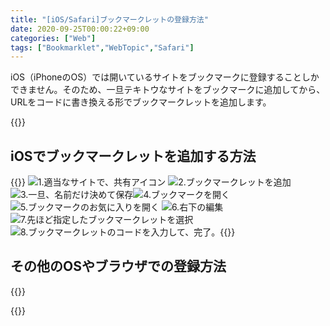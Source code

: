 ```yaml
---
title: "[iOS/Safari]ブックマークレットの登録方法"
date: 2020-09-25T00:00:22+09:00
categories: ["Web"]
tags: ["Bookmarklet","WebTopic","Safari"]
---
```


iOS（iPhoneのOS）では開いているサイトをブックマークに登録することしかできません。そのため、一旦テキトウなサイトをブックマークに追加してから、URLをコードに書き換える形でブックマークレットを追加します。

{{<ad>}}

## iOSでブックマークレットを追加する方法

{{<mobile-scroll>}}
![1.適当なサイトで、共有アイコン](../../../images/bookmarklet-ios-safari-1.jpg)
![2.ブックマークレットを追加](../../../images/bookmarklet-ios-safari-2.jpg)![3.一旦、名前だけ決めて保存](../../../images/bookmarklet-ios-safari-3.jpg)![4.ブックマークを開く](../../../images/bookmarklet-ios-safari-4.jpg)![5.ブックマークのお気に入りを開く](../../../images/bookmarklet-ios-safari-5.jpg)
![6.右下の編集](../../../images/bookmarklet-ios-safari-6.jpg)![7.先ほど指定したブックマークレットを選択](../../../images/bookmarklet-ios-safari-7.jpg)![8.ブックマークレットのコードを入力して、完了。](../../../images/bookmarklet-ios-safari-8.jpg){{<mobile-scroll-end>}}

## その他のOSやブラウザでの登録方法

{{<blogcard url="https://2001y.me/blog/web/bookmarklet-chrome/">}}

{{<blogcard url="https://2001y.me/blog/web/bookmarklet-mac-safari/">}}